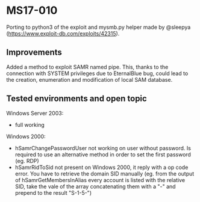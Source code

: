 # MS17-010

Porting to python3 of the exploit and mysmb.py helper made by @sleepya (https://www.exploit-db.com/exploits/42315).

## Improvements

Added a method to exploit SAMR named pipe. This, thanks to the connection with SYSTEM privileges due to EternalBlue bug, could lead to the creation, enumeration and modification of local SAM database.

## Tested environments and open topic

Windows Server 2003:
* full working

Windows 2000:
* hSamrChangePasswordUser not working on user without password. Is required to use an alternative method in order to set the first password (eg. RDP)
* hSamrRidToSid not present on Windows 2000, it reply with a op code error. You have to retrieve the domain SID manually (eg. from the output of hSamrGetMembersInAlias every account is listed with the relative SID, take the vale of the array concatenating them with a "-" and prepend to the result "S-1-5-")
